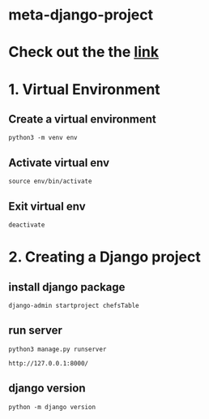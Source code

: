 # meta-django-project

# Check out the the [link](https://docs.djangoproject.com/en/4.1/intro/tutorial01/)

# 1. Virtual Environment

## Create a virtual environment

```
python3 -m venv env
```

## Activate virtual env

```
source env/bin/activate
```

## Exit virtual env

```
deactivate
```

# 2. Creating a Django project

## install django package

```
django-admin startproject chefsTable
```

## run server

```
python3 manage.py runserver
```

```
http://127.0.0.1:8000/
```

## django version

`python -m django version`
